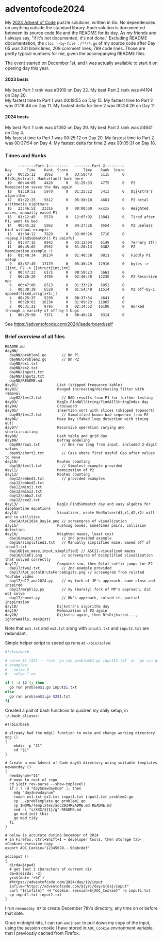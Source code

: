 # adventofcode2024 #

My [2024 Advent of Code](https://adventofcode.com/2024) puzzle solutions, written in Go. No dependencies on anything outside the standard library. 
Each solution is documented between its source code file and the README for its day. As my friends and I always say, "if it's not documented, it's not done." Excluding README documentation, the `cloc --by-file ./**/*.go` of my source code after Day 05 was 231 blank lines, 209 comment lines, 799 code lines. Those are pretty typical numbers for me, given the accompanying README files.  

The event started on December 1st, and I was actually available to start it on opening day this year.  

#### 2023 bests ####
My best Part 1 rank was #3910 on Day 22. My best Part 2 rank was #4194 on Day 20.  
My fastest time to Part 1 was 00:19:55 on Day 15. My fastest time to Part 2 was 01:16:44 on Day 11. My fastest delta for time 2 was 00:24:26 on Day 11.  

#### 2024 bests ####
My best Part 1 rank was #1062 on Day 20. My best Part 2 rank was #4641 on Day 4.  
My fastest time to Part 1 was 00:25:12 on Day 20. My fastest time to Part 2 was 00:37:54 on Day 4. My fastest delta for time 2 was 00:05:31 on Day 18.  


### Times and Ranks ###
```
      --------Part 1---------   --------Part 2---------
Day       Time    Rank  Score       Time    Rank  Score
 20   00:25:12    1062      0   03:58:43    5115      0   BfsDijkstra(), Manhattan() born here
 19   00:44:09    4428      0   01:25:33    4775      0   P2 Memoization saves the day again    
 18   01:19:51    5970      0   01:25:22    5413      0   Dijkstra's algorithm
 17   01:22:25    5612      0   05:38:18    4661      0   P2 octal arithmetic nightmare
 16   23:46:52   23316      0   00:00:00   xxxxx      0   Weighted mazes, manually eased P1    
 15   01:12:45    5570      0   12:07:02   13841      0   Tired after P1, went to bed    
 14   00:45:22    5062      0   04:27:26    9554      0   P2 useless hint without example
 13   01:34:12    7820      0   02:06:26    5716      0   regexp.FindSubmatch() P1 painful
 12   01:47:15    8942      0   03:12:04    6149      0   Ternary If()
 11   00:45:02    8952      0   01:26:13    6302      0   P2 Memoization example :)
 10   01:40:34   10134      0   01:48:58    9811      0   Fiddly P1 setup
  9   03:57:49   17179      0   05:36:29   12916      0   bytes -> []int, P2 -> []struct{int,int}
  8   00:47:23    6171      0   00:59:23    5662      0   
  7   00:26:20    4786      0   02:48:48   12230      0   P2 Recursive ops
  6   00:47:00    8513      0   01:33:29    6052      0   
  5   00:30:38    6529      0   01:54:49   11514      0   P2 off-by-1: append(fixed,orig[i+1:j]
  4   00:25:37    5298      0   00:37:54    4641      0   
  3   00:28:02   10234      0   01:09:23   11865      0   
  2   00:31:21    9795      0   02:34:52   16100      0   Worked through a variety of off-by-1 bugs
  1   00:25:50    7371      0   00:46:26    8314      0   
```
See https://adventofcode.com/2024/leaderboard/self  


### Brief overview of all files ###
```
README.md
dayNN/
  dayNN/problem1.go       // Dn P1
  dayNN/problem2.go       // Dn P2
  dayNN/ex1.txt
  dayNN/ex2.txt
  dayNN/input1.txt
  dayNN/input2.txt
  dayNN/README.md
day01/                  List (skipped frequency table)
day02/                  Ranged increasing/decreasing filter with removal
  day02/test2.txt         // BAD results from P1 for further testing
day03/                  RegEx.FindAllString/FindAllStringIndex day
day04/                  Crossword
day05/                  Insertion sort with slices (skipped toposort)
  day05/test2.txt         // Simplified known bad sequence from P2
day06/                  Maze Day (faked loop detection with timing out)
day07/                  Recursive operation varying and shortcircuiting
day08/                  Hash table and grid day
day09/                  Defrag modeling
  day09/row1.txt          // One row long from input, included 2-digit values
  day09/short2.txt        // Case where first useful Gap after values to move
day10/                  Routes counting
  day10/test1.txt         // Simplest example provided
day11/                  Memoization of P2
day12/                  Routes counting
  day12/embed1.txt        // provided examples
  day12/embed2.txt        
  day12/mini1.txt         
  day12/mini2.txt         
  day12/abba2.txt         
  day12/eee2.txt          
day13/                  RegEx.FindSubmatch day and easy algebra for diophantine equations 
day14/                  Visualizer, wrote ModSolver(d1,r1,d2,r2) will add to utilities
  day14/AoC2024_Day14.png // screengrab of visualization
day15/                  Pushing boxes, sometimes pairs, collision detection
day16/                  Weighted mazes, least cost
  day16/maze1.txt         // 2nd provided example
  day16/simplified1.txt   // Manually simplified maze, based off of input1.txt
  day16b{ex,maze,input,simplified} // ASCII-visualized mazes
  day16/D16P1.png         // screengrab of bsimplified visualization that solved correctly
day17/                  Computer sim, then Octal suffix jumps for P2
  day17/two2.txt          // 2nd example provided
  day17/AoC_octalBruteForceDigits.png // screengrab from related YouTube video
  day17/d17_aoc2024.py    // my fork of JP's approach, came close and inspired
  day17/mrphlip.py        // my (barely) fork of MP's approach, did not solve
  day17/hneut.py          // HN's approach, solved it, partial inspiration
day18/                  Dijkstra's algorithm day
day19/                  Memoization of P2 again
day20/                  Dijkstra again, then BfsDijkstra(..., ignoreWalls, maxDist)
```
Note that `ex1.txt` and `ex2.txt` along with `input1.txt` and `input2.txt` are redundant.  


Simple helper script to speed up runs at `~/bin/solve`:
```bash
#!/bin/bash

# solve $1 [$2] -- runs `go run problem$1.go input$1.txt` or `go run problem$1.go $2$1.txt`
# examples:
#   solve 2
#   solve 1 ex

if [ -z $2 ]; then
  go run problem$1.go input$1.txt
else
  go run problem$1.go $2$1.txt
fi
```

Created a pait of bash functions to quicken my daily setup, in `~/.bash_aliases`:
```
#!/bin/bash

# already had the mdg() function to make and change working directory
mdg ()
{
    mkdir -p "$1"
    cd "$1"
}

# Create a new Advent of Code day$1 directory using suitable templates
newaocday ()
{
  newdaynum="$1"
  # move to root of repo
  cd $(git rev-parse --show-toplevel)
  if [ ! -d "day$newdaynum" ]; then
    mdg "day$newdaynum"
    touch ex1.txt ex2.txt input1.txt input2.txt problem2.go
    cp ../probTemplate.go problem1.go
    cp $HOME/Templates/aoc2024README.md README.md
    sed -i "s/XXX/${1}/g" README.md
    go mod init this
    go mod tidy
  fi
}

# below is accurate during December of 2024
# in Firefox, Ctrl+Shift+I = developer tools, then Storage tab->Cookies->session copy
export AOC_Cookie="12345678...90abcdef"

aocinput ()
{
  dirda=$(pwd)
  # get last 2 characters of current dir
  da=${dirda: -2}
  yr=$(date '+%Y')
  #https://adventofcode.com/2024/day/19/input
  infile="https://adventofcode.com/${yr}/day/${da}/input"
  curl "${infile}" -H "cookie: session=${AOC_Cookie}" -o input1.txt
  cp input1.txt input2.txt
}
```
I run `newaocday 07` to create December 7th's directory, any time on or before that date.  

Once midnight hits, I can run `aocinput` to pull down my copy of the input, using the session cookie I have stored in `AOC_Cookie` environment variable, that I previously cached from Firefox.  
